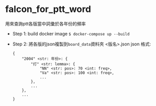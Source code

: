 # falcon_for_ptt_word
用來查詢ptt各版當中詞彙於各年份的頻率

- Step 1: build docker image
`$ docker-compose up --build`

- Step 2: 將各版的json複製到`board_data`資料夾
    <版名>.json
    json 格式:
    ```
    {
        "2004" <str: 年份>: {
            "打" <str: lemma>: {
                "NN" <str: pos>: 70 <int: freq>,
                "Va" <str: pos>: 100 <int: freq>,
                ...
            },
            ...
        },
        ...
    }
    ```

